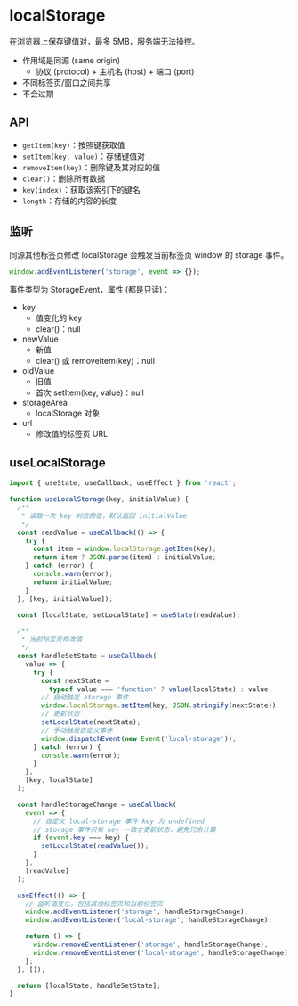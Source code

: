 # localStorage

在浏览器上保存键值对，最多 5MB，服务端无法操控。

- 作用域是同源 (same origin)
  - 协议 (protocol) + 主机名 (host) + 端口 (port)
- 不同标签页/窗口之间共享
- 不会过期

## API

- `getItem(key)`：按照键获取值
- `setItem(key, value)`：存储键值对
- `removeItem(key)`：删除键及其对应的值
- `clear()`：删除所有数据
- `key(index)`：获取该索引下的键名
- `length`：存储的内容的长度

## 监听

同源其他标签页修改 localStorage 会触发当前标签页 window 的 storage 事件。

```js
window.addEventListener('storage', event => {});
```

事件类型为 StorageEvent，属性 (都是只读)：

- key
  - 值变化的 key
  - clear()：null
- newValue
  - 新值
  - clear() 或 removeItem(key)：null
- oldValue
  - 旧值
  - 首次 setItem(key, value)：null
- storageArea
  - localStorage 对象
- url
  - 修改值的标签页 URL

## useLocalStorage

```ts
import { useState, useCallback, useEffect } from 'react';

function useLocalStorage(key, initialValue) {
  /**
   * 读取一次 key 对应的值，默认返回 initialValue
   */
  const readValue = useCallback(() => {
    try {
      const item = window.localStorage.getItem(key);
      return item ? JSON.parse(item) : initialValue;
    } catch (error) {
      console.warn(error);
      return initialValue;
    }
  }, [key, initialValue]);

  const [localState, setLocalState] = useState(readValue);

  /**
   * 当前标签页修改值
   */
  const handleSetState = useCallback(
    value => {
      try {
        const nextState =
          typeof value === 'function' ? value(localState) : value;
        // 自动触发 storage 事件
        window.localStorage.setItem(key, JSON.stringify(nextState));
        // 更新状态
        setLocalState(nextState);
        // 手动触发自定义事件
        window.dispatchEvent(new Event('local-storage'));
      } catch (error) {
        console.warn(error);
      }
    },
    [key, localState]
  );

  const handleStorageChange = useCallback(
    event => {
      // 自定义 local-storage 事件 key 为 undefined
      // storage 事件只有 key 一致才更新状态，避免冗余计算
      if (event.key === key) {
        setLocalState(readValue());
      }
    },
    [readValue]
  );

  useEffect(() => {
    // 监听值变化，包括其他标签页和当前标签页
    window.addEventListener('storage', handleStorageChange);
    window.addEventListener('local-storage', handleStorageChange);

    return () => {
      window.removeEventListener('storage', handleStorageChange);
      window.removeEventListener('local-storage', handleStorageChange);
    };
  }, []);

  return [localState, handleSetState];
}
```
